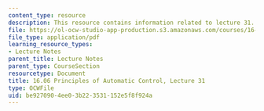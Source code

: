 ```yaml
---
content_type: resource
description: This resource contains information related to lecture 31.
file: https://ol-ocw-studio-app-production.s3.amazonaws.com/courses/16-06-principles-of-automatic-control-fall-2012/be9270904ee03b223531152e5f8f924a_MIT16_06F12_Lecture_31.pdf
file_type: application/pdf
learning_resource_types:
- Lecture Notes
parent_title: Lecture Notes
parent_type: CourseSection
resourcetype: Document
title: 16.06 Principles of Automatic Control, Lecture 31
type: OCWFile
uid: be927090-4ee0-3b22-3531-152e5f8f924a
---
```

